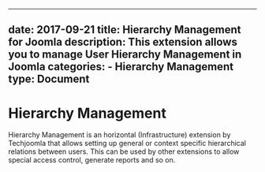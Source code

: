    ---
   date: 2017-09-21
   title: Hierarchy Management for Joomla
   description: This extension allows you to manage User Hierarchy Management in Joomla
   categories:
     - Hierarchy Management
   type: Document
   --- 
   
# Hierarchy Management 

Hierarchy Management is an horizontal (Infrastructure) extension by Techjoomla that allows setting up general or context specific hierarchical relations between users. This can be used by other extensions to allow special access control, generate reports and so on.
